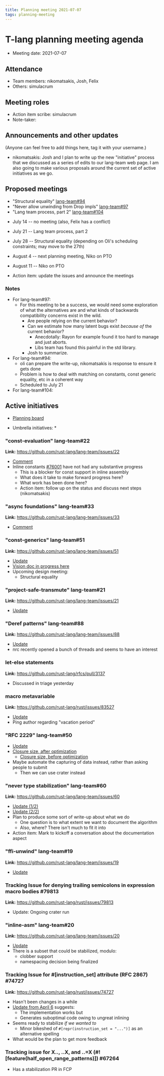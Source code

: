 ```yaml
---
title: Planning meeting 2021-07-07
tags: planning-meeting
---
```


# T-lang planning meeting agenda

* Meeting date: 2021-07-07

## Attendance

* Team members: nikomatsakis, Josh, Felix
* Others: simulacrum

## Meeting roles

* Action item scribe: simulacrum
* Note-taker:

## Announcements and other updates

(Anyone can feel free to add things here, tag it with your username.)

- nikomatsakis: Josh and I plan to write up the new "initiative" process that we discussed as a series of edits to our lang-team web page. I am also going to make various proposals around the current set of active initiatives as we go.

## Proposed meetings
-  "Structural equality" [lang-team#94](https://github.com/rust-lang/lang-team/issues/94)
-  "Never allow unwinding from Drop impls" [lang-team#97](https://github.com/rust-lang/lang-team/issues/97)
-  "Lang team process, part 2" [lang-team#104](https://github.com/rust-lang/lang-team/issues/104)

* July 14 -- no meeting (also, Felix has a conflict)
* July 21 -- Lang team process, part 2
* July 28 -- Structural equality (depending on Oli's scheduling constraints; may move to the 27th)
* August 4 -- next planning meeting, Niko on PTO
* August 11 -- Niko on PTO

* Action item: update the issues and announce the meetings

### Notes

* For lang-team#97:
    * For this meeting to be a success, we would need some exploration of what the alternatives are and what kinds of backwards compatibility concerns exist in the wild.
        * Are people relying on the current behavior?
        * Can we estimate how many latent bugs exist *because of* the current behavior?
            * Anecdotally: Rayon for example found it too hard to manage and just aborts.
            * Libs team has found this painful in the std library.
        * Josh to summarize.
* For lang-team#94:
    * oli can prepare the write-up, nikomatsakis is response to ensure it gets done
    * Problem is how to deal with matching on constants, const generic equality, etc in a coherent way
    * Scheduled to July 21
* For lang-team#104:

## Active initiatives

* [Planning board](https://github.com/rust-lang/lang-team/projects/2)

* Umbrella initiatives:
    * 

### "const-evaluation" lang-team#22

**Link:** https://github.com/rust-lang/lang-team/issues/22

* [Comment](https://github.com/rust-lang/lang-team/issues/22#issuecomment-873364101)
* Inline constants [#76001](https://github.com/rust-lang/rust/issues/76001) have not had any substantive progress
    * This is a blocker for const support in inline assembly
    * What does it take to make forward progress here?
    * What work has been done here?
    * Action item: follow up on the status and discuss next steps (nikomatsakis)

### "async foundations" lang-team#33

**Link:** https://github.com/rust-lang/lang-team/issues/33

* [Comment](https://github.com/rust-lang/lang-team/issues/33#issuecomment-875752762)

### "const-generics" lang-team#51

**Link:** https://github.com/rust-lang/lang-team/issues/51

* [Update](https://github.com/rust-lang/lang-team/issues/51#issuecomment-874798421)
* [Vision doc in progress here](https://rust-lang.github.io/project-const-generics/)
* Upcoming design meeting:
    * Structural equality

### "project-safe-transmute" lang-team#21

**Link:** https://github.com/rust-lang/lang-team/issues/21

* [Update](https://github.com/rust-lang/lang-team/issues/21#issuecomment-870514068)

### "Deref patterns" lang-team#88

**Link:** https://github.com/rust-lang/lang-team/issues/88

* [Update](https://github.com/rust-lang/lang-team/issues/88#issuecomment-874359588)
* nrc recently opened a bunch of threads and seems to have an interest

### let-else statements

**Link:** https://github.com/rust-lang/rfcs/pull/3137

* Discussed in triage yesterday

### macro metavariable

**Link:** https://github.com/rust-lang/rust/issues/83527

* [Update](https://github.com/rust-lang/rust/issues/83527#issuecomment-870392547)
* Ping author regarding "vacation period"

### "RFC 2229" lang-team#50

* [Update](https://github.com/rust-lang/lang-team/issues/50#issuecomment-874650087)
* [Closure size, after optimization](https://docs.google.com/spreadsheets/d/1zOOeTFz4AvprEVsiPNFlkt4x_93N7WQe2uv2pX3BzXQ/edit#gid=545238654)
    * [Closure size, before optimization](https://docs.google.com/spreadsheets/d/1U5vaXu490wn8Ae1LB1mSfoP_EZrGRHbUU6ADbeY8bn4/edit#gid=545238654)
* Maybe automate the capturing of data instead, rather than asking people to submit
    * Then we can use crater instead

### "never type stabilization" lang-team#60

**Link:** https://github.com/rust-lang/lang-team/issues/60

* [Update (1/2)](https://github.com/rust-lang/lang-team/issues/60#issuecomment-870126162)
* [Update (2/2)](https://github.com/rust-lang/lang-team/issues/60#issuecomment-874351239)
* Plan to produce some sort of write-up about what we do
    * One question is to what extent we want to document the algorithm
    * Also, where? There isn't much to fit it into
* Action item: Mark to kickoff a conversation about the documentation aspect

### "ffi-unwind" lang-team#19

**Link:** https://github.com/rust-lang/lang-team/issues/19

* [Update](https://github.com/rust-lang/lang-team/issues/19#issuecomment-875772875)

### Tracking Issue for denying trailing semicolons in expression macro bodies #79813 

**Link:** https://github.com/rust-lang/rust/issues/79813

* Update: Ongoing crater run

### "inline-asm" lang-team#20

**Link:** https://github.com/rust-lang/lang-team/issues/20

* [Update](https://github.com/rust-lang/rust/issues/72016#issuecomment-874373791)
* There is a subset that could be stabilized, modulo:
    * clobber support
    * namespacing decision being finalized

### Tracking Issue for #[instruction_set] attribute (RFC 2867) #74727 

**Link:** https://github.com/rust-lang/rust/issues/74727

* Hasn't been changes in a while
* [Update from April 6](https://github.com/rust-lang/rust/issues/74727#issuecomment-814538151) suggests:
    * The implementation works but
    * Generates suboptimal code owing to ungreat inlining
* Seems ready to stabilize *if we wanted to*
    * Minor bikeshed of `#[repr(instruction_set = "...")]` as an alternative spelling
* What would be the plan to get more feedback

### Tracking issue for X.., ..X, and ..=X (#![feature(half_open_range_patterns)]) #67264 

* Has a stabilization PR in FCP